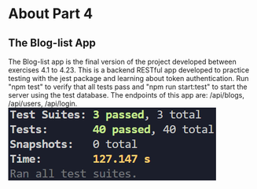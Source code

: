 # About Part 4

## The Blog-list App
 The Blog-list app is the final version of the project developed between exercises 4.1 to 4.23.
 This is a backend RESTful app developed to practice testing with the jest package and learning about token authentication.
 Run "npm test" to verify that all tests pass and "npm run start:test" to start the server using the test database.
 The endpoints of this app are: /api/blogs, /api/users, /api/login.
![Screenshot that show all the tests wrote in this part pass](./imgs/tests00.png)